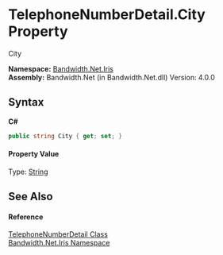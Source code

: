 ﻿# TelephoneNumberDetail.City Property 
 

City

**Namespace:**&nbsp;<a href ="N_Bandwidth_Net_Iris.md">Bandwidth.Net.Iris</a><br />**Assembly:**&nbsp;Bandwidth.Net (in Bandwidth.Net.dll) Version: 4.0.0

## Syntax

**C#**<br />
``` C#
public string City { get; set; }
```


#### Property Value
Type: <a href="http://msdn2.microsoft.com/en-us/library/s1wwdcbf" target="_blank">String</a>

## See Also


#### Reference
<a href ="T_Bandwidth_Net_Iris_TelephoneNumberDetail.md">TelephoneNumberDetail Class</a><br /><a href ="N_Bandwidth_Net_Iris.md">Bandwidth.Net.Iris Namespace</a><br />